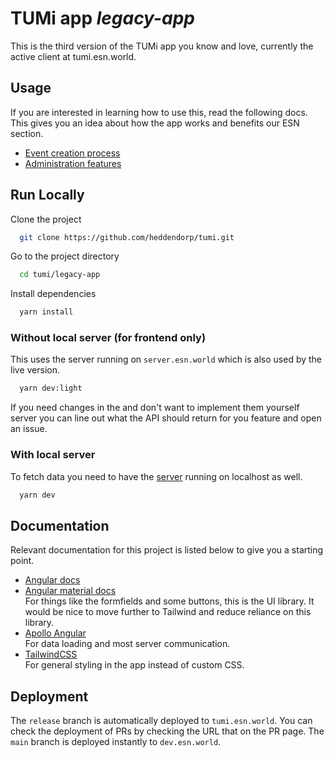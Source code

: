 # TUMi app _legacy-app_

This is the third version of the TUMi app you know and love, currently the active client at tumi.esn.world.

## Usage

If you are interested in learning how to use this, read the following docs. This gives you an idea about how the app works and benefits our ESN section.

- [Event creation process](./event-journey.md)
- [Administration features](./admin-features.md)

## Run Locally

Clone the project

```bash
  git clone https://github.com/heddendorp/tumi.git
```

Go to the project directory

```bash
  cd tumi/legacy-app
```

Install dependencies

```bash
  yarn install
```

### Without local server (for frontend only)

This uses the server running on `server.esn.world` which is also used by the live version.

```bash
  yarn dev:light
```

If you need changes in the and don't want to implement them yourself server you can line
out what the API should return for you feature and open an issue.

### With local server

To fetch data you need to have the [server](../server) running on localhost as well.

```bash
  yarn dev
```

## Documentation

Relevant documentation for this project is listed below to give you a starting point.

- [Angular docs](https://angular.io/docs)
- [Angular material docs](https://material.angular.io/components/categories)  
  For things like the formfields and some buttons, this is the UI library.
  It would be nice to move further to Tailwind and reduce reliance on this library.
- [Apollo Angular](https://apollo-angular.com/docs/)  
  For data loading and most server communication.
- [TailwindCSS](https://tailwindcss.com/docs/utility-first)  
  For general styling in the app instead of custom CSS.

## Deployment

The `release` branch is automatically deployed to `tumi.esn.world`.
You can check the deployment of PRs by checking the URL that on the PR page.
The `main` branch is deployed instantly to `dev.esn.world`.
